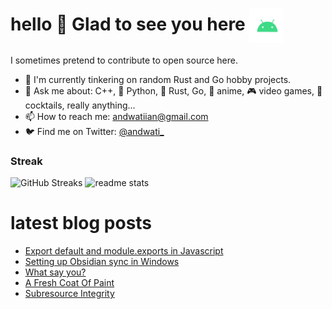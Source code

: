 # hello :wave: Glad to see you here <img align="center" alt="Android" width="55" src="./assets/android.webp"/>
I sometimes pretend to contribute to open source here.

- 🔭 I'm currently tinkering on random Rust and Go hobby projects.
- 💬 Ask me about: C++, 🐍 Python, 🦀 Rust, Go, 💢 anime, 🎮 video games, 🥃 cocktails, really anything... 
- 📫 How to reach me: andwatiian@gmail.com
- 🐦 Find me on Twitter: <a rel="me" href="https://x.com/andwati_">@andwati_</a>


<h3>Streak</h3>
<p>
  <img src="https://github-readme-streak-stats.herokuapp.com/?user=andwati&amp;theme=transparent" alt="GitHub Streaks" height="200" width="49%" />
 
  <img src="https://github-readme-stats.vercel.app/api?username=andwati&theme=transparent&hide_border=false&include_all_commits=false&count_private=true" alt="readme stats" height="200"  width="49%">
</p>

# latest blog posts
<!-- BLOG-POST-LIST:START -->
- [Export default and module.exports in Javascript](https://andwati.github.io/posts/javascript-exporting-modules/)
- [Setting up Obsidian sync in Windows](https://andwati.github.io/posts/obsidian-sync/)
- [What say you?](https://andwati.github.io/posts/utterances-comments/)
- [A Fresh Coat Of Paint](https://andwati.github.io/posts/a-fresh-coat-of-paint/)
- [Subresource Integrity](https://andwati.github.io/posts/subresource-integrity/)
<!-- BLOG-POST-LIST:END -->
